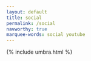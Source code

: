 ```yaml
---
layout: default
title: social
permalink: /social
navworthy: true
marquee-words: social youtube
---
```

{% include umbra.html %}

